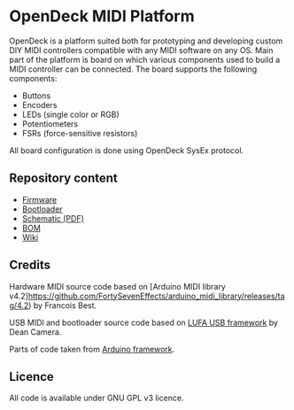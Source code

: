 # OpenDeck MIDI Platform

OpenDeck is a platform suited both for prototyping and developing custom DIY MIDI controllers compatible with any MIDI software on any OS. Main part of the platform is board on which various components used to build a MIDI controller can be connected. The board supports the following components:

* Buttons
* Encoders
* LEDs (single color or RGB)
* Potentiometers
* FSRs (force-sensitive resistors)

All board configuration is done using OpenDeck SysEx protocol.

## Repository content

* [Firmware](https://github.com/paradajz/OpenDeck/tree/master/src/firmware)
* [Bootloader](https://github.com/paradajz/OpenDeck/tree/master/src/bootloader)
* [Schematic (PDF)](https://github.com/paradajz/OpenDeck/blob/master/bin/sch/OpenDeck-r1.1.0.pdf)
* [BOM](https://github.com/paradajz/OpenDeck/blob/master/bin/sch/OpenDeck-r1.1.0-bom.csv)
* [Wiki](https://github.com/paradajz/OpenDeck/wiki)

## Credits

Hardware MIDI source code based on [Arduino MIDI library v4.2]https://github.com/FortySevenEffects/arduino_midi_library/releases/tag/4.2) by Francois Best.

USB MIDI and bootloader source code based on [LUFA USB framework](http://www.fourwalledcubicle.com/LUFA.php) by Dean Camera.

Parts of code taken from [Arduino framework](https://github.com/arduino/Arduino).

## Licence

All code is available under GNU GPL v3 licence.